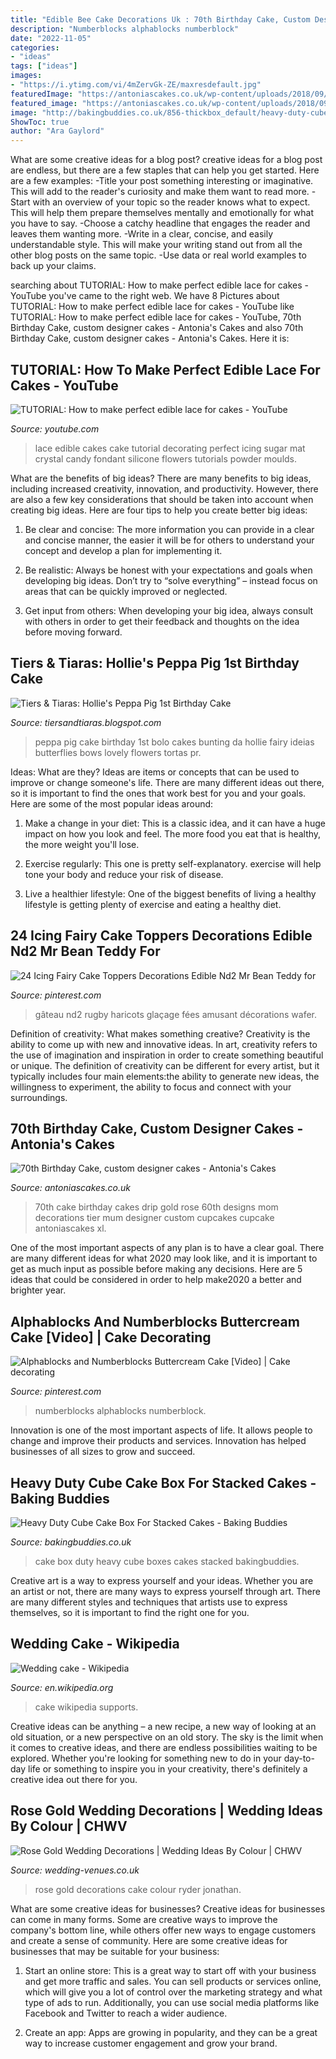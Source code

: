 ```yaml
---
title: "Edible Bee Cake Decorations Uk : 70th Birthday Cake, Custom Designer Cakes"
description: "Numberblocks alphablocks numberblock"
date: "2022-11-05"
categories:
- "ideas"
tags: ["ideas"]
images:
- "https://i.ytimg.com/vi/4mZervGk-ZE/maxresdefault.jpg"
featuredImage: "https://antoniascakes.co.uk/wp-content/uploads/2018/09/xl-rose-gold-70th-615x985.png"
featured_image: "https://antoniascakes.co.uk/wp-content/uploads/2018/09/xl-rose-gold-70th-615x985.png"
image: "http://bakingbuddies.co.uk/856-thickbox_default/heavy-duty-cube-cake-box.jpg"
ShowToc: true
author: "Ara Gaylord"
---
```



What are some creative ideas for a blog post?
creative ideas for a blog post are endless, but there are a few staples that can help you get started. Here are a few examples: 
-Title your post something interesting or imaginative. This will add to the reader's curiosity and make them want to read more. 
-Start with an overview of your topic so the reader knows what to expect. This will help them prepare themselves mentally and emotionally for what you have to say. 
-Choose a catchy headline that engages the reader and leaves them wanting more. 
-Write in a clear, concise, and easily understandable style. This will make your writing stand out from all the other blog posts on the same topic. 
-Use data or real world examples to back up your claims.

	

		
searching about TUTORIAL: How to make perfect edible lace for cakes - YouTube you've came to the right web. We have 8 Pictures about TUTORIAL: How to make perfect edible lace for cakes - YouTube like TUTORIAL: How to make perfect edible lace for cakes - YouTube, 70th Birthday Cake, custom designer cakes - Antonia&#039;s Cakes and also 70th Birthday Cake, custom designer cakes - Antonia&#039;s Cakes. Here it is:
		
    
## TUTORIAL: How To Make Perfect Edible Lace For Cakes - YouTube

<img loading=lazy src="https://i.ytimg.com/vi/4mZervGk-ZE/maxresdefault.jpg" onerror="this.onerror=null;this.src='https://tse3.mm.bing.net/th?id=OIP.NLfNNO40aHzO46_7DBNeMQHaEK&amp;pid=15.1';" alt="TUTORIAL: How to make perfect edible lace for cakes - YouTube">

_Source: youtube.com_

>lace edible cakes cake tutorial decorating perfect icing sugar mat crystal candy fondant silicone flowers tutorials powder moulds. 

	

What are the benefits of big ideas?
There are many benefits to big ideas, including increased creativity, innovation, and productivity. However, there are also a few key considerations that should be taken into account when creating big ideas. Here are four tips to help you create better big ideas:
1. Be clear and concise: The more information you can provide in a clear and concise manner, the easier it will be for others to understand your concept and develop a plan for implementing it.

2. Be realistic: Always be honest with your expectations and goals when developing big ideas. Don’t try to “solve everything” – instead focus on areas that can be quickly improved or neglected.

3. Get input from others: When developing your big idea, always consult with others in order to get their feedback and thoughts on the idea before moving forward.

    
## Tiers &amp; Tiaras: Hollie&#039;s Peppa Pig 1st Birthday Cake

<img loading=lazy src="http://3.bp.blogspot.com/-k1frbhY7wFM/UyX2hZpxWnI/AAAAAAAAA10/6M5BjTG8JfQ/s1600/Peppa+Pig.jpg" onerror="this.onerror=null;this.src='https://tse2.mm.bing.net/th?id=OIP.4IdU9Vv7lmbfhC1wCdF-KQHaHa&amp;pid=15.1';" alt="Tiers &amp; Tiaras: Hollie&#039;s Peppa Pig 1st Birthday Cake">

_Source: tiersandtiaras.blogspot.com_

>peppa pig cake birthday 1st bolo cakes bunting da hollie fairy ideias butterflies bows lovely flowers tortas pr. 

	

Ideas: What are they?
Ideas are items or concepts that can be used to improve or change someone's life. There are many different ideas out there, so it is important to find the ones that work best for you and your goals. Here are some of the most popular ideas around:
1. Make a change in your diet: This is a classic idea, and it can have a huge impact on how you look and feel. The more food you eat that is healthy, the more weight you'll lose.

2. Exercise regularly: This one is pretty self-explanatory. exercise will help tone your body and reduce your risk of disease.

3. Live a healthier lifestyle: One of the biggest benefits of living a healthy lifestyle is getting plenty of exercise and eating a healthy diet.

    
## 24 Icing Fairy Cake Toppers Decorations Edible Nd2 Mr Bean Teddy For

<img loading=lazy src="https://i.pinimg.com/736x/49/c7/e2/49c7e21d41507c100518ac7fc8a455a0.jpg" onerror="this.onerror=null;this.src='https://tse4.mm.bing.net/th?id=OIP.ojoA7pRZlmD35PYuYgL4RwHaHa&amp;pid=15.1';" alt="24 Icing Fairy Cake Toppers Decorations Edible Nd2 Mr Bean Teddy for">

_Source: pinterest.com_

>gâteau nd2 rugby haricots glaçage fées amusant décorations wafer. 

	

Definition of creativity: What makes something creative?
Creativity is the ability to come up with new and innovative ideas. In art, creativity refers to the use of imagination and inspiration in order to create something beautiful or unique. The definition of creativity can be different for every artist, but it typically includes four main elements:the ability to generate new ideas, the willingness to experiment, the ability to focus and connect with your surroundings.

    
## 70th Birthday Cake, Custom Designer Cakes - Antonia&#039;s Cakes

<img loading=lazy src="https://antoniascakes.co.uk/wp-content/uploads/2018/09/xl-rose-gold-70th-615x985.png" onerror="this.onerror=null;this.src='https://tse2.mm.bing.net/th?id=OIP.YkdyzucUagkYm07wFHDlXQHaL3&amp;pid=15.1';" alt="70th Birthday Cake, custom designer cakes - Antonia&#039;s Cakes">

_Source: antoniascakes.co.uk_

>70th cake birthday cakes drip gold rose 60th designs mom decorations tier mum designer custom cupcakes cupcake antoniascakes xl. 

	

One of the most important aspects of any plan is to have a clear goal. There are many different ideas for what 2020 may look like, and it is important to get as much input as possible before making any decisions. Here are 5 ideas that could be considered in order to help make2020 a better and brighter year.

    
## Alphablocks And Numberblocks Buttercream Cake [Video] | Cake Decorating

<img loading=lazy src="https://i.pinimg.com/736x/ce/de/04/cede04b7d66f98fe0c8e97d887e0d7e3.jpg" onerror="this.onerror=null;this.src='https://tse4.mm.bing.net/th?id=OIP.gAxmyrQhRUF_zh8jlnrKvwHaNK&amp;pid=15.1';" alt="Alphablocks and Numberblocks Buttercream Cake [Video] | Cake decorating">

_Source: pinterest.com_

>numberblocks alphablocks numberblock. 

	

Innovation is one of the most important aspects of life. It allows people to change and improve their products and services. Innovation has helped businesses of all sizes to grow and succeed.

    
## Heavy Duty Cube Cake Box For Stacked Cakes - Baking Buddies

<img loading=lazy src="http://bakingbuddies.co.uk/856-thickbox_default/heavy-duty-cube-cake-box.jpg" onerror="this.onerror=null;this.src='https://tse1.mm.bing.net/th?id=OIP.XVpEIGeIWLHB9F3Ux1yOnwHaHa&amp;pid=15.1';" alt="Heavy Duty Cube Cake Box For Stacked Cakes - Baking Buddies">

_Source: bakingbuddies.co.uk_

>cake box duty heavy cube boxes cakes stacked bakingbuddies. 

	

Creative art is a way to express yourself and your ideas. Whether you are an artist or not, there are many ways to express yourself through art. There are many different styles and techniques that artists use to express themselves, so it is important to find the right one for you.

    
## Wedding Cake - Wikipedia

<img loading=lazy src="https://upload.wikimedia.org/wikipedia/commons/thumb/a/a0/Wedding_cake_with_pillar_supports%2C_2009.jpg/1200px-Wedding_cake_with_pillar_supports%2C_2009.jpg" onerror="this.onerror=null;this.src='https://tse2.mm.bing.net/th?id=OIP.IYQqsleZIzdXMB8tYwfxrAHaLS&amp;pid=15.1';" alt="Wedding cake - Wikipedia">

_Source: en.wikipedia.org_

>cake wikipedia supports. 

	

Creative ideas can be anything – a new recipe, a new way of looking at an old situation, or a new perspective on an old story. The sky is the limit when it comes to creative ideas, and there are endless possibilities waiting to be explored. Whether you're looking for something new to do in your day-to-day life or something to inspire you in your creativity, there's definitely a creative idea out there for you.

    
## Rose Gold Wedding Decorations | Wedding Ideas By Colour | CHWV

<img loading=lazy src="https://www.wedding-venues.co.uk/sites/default/files/rose-gold-wedding-decorations-JonathanRyderPhotography.jpg" onerror="this.onerror=null;this.src='https://tse3.mm.bing.net/th?id=OIP.VPluDU1eQW6VuLzqw0KwqwHaLH&amp;pid=15.1';" alt="Rose Gold Wedding Decorations | Wedding Ideas By Colour | CHWV">

_Source: wedding-venues.co.uk_

>rose gold decorations cake colour ryder jonathan. 

	

What are some creative ideas for businesses?
Creative ideas for businesses can come in many forms. Some are creative ways to improve the company's bottom line, while others offer new ways to engage customers and create a sense of community. Here are some creative ideas for businesses that may be suitable for your business:
1. Start an online store: This is a great way to start off with your business and get more traffic and sales. You can sell products or services online, which will give you a lot of control over the marketing strategy and what type of ads to run. Additionally, you can use social media platforms like Facebook and Twitter to reach a wider audience.

2. Create an app: Apps are growing in popularity, and they can be a great way to increase customer engagement and grow your brand.

